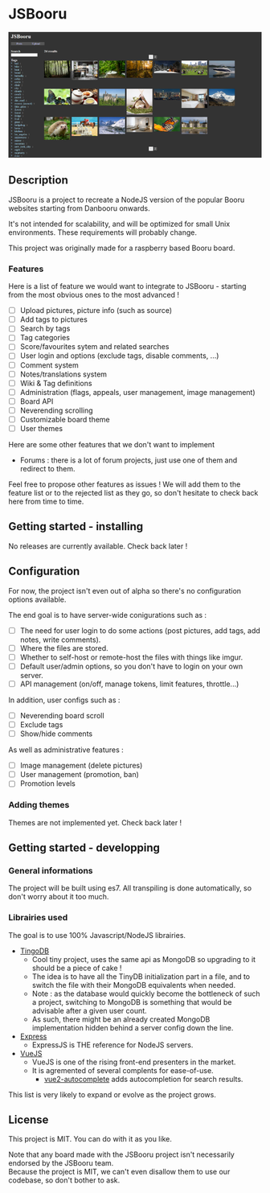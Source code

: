 # JSBooru

![JSBooru screenshot](docs/images/screenshot.png)

## Description

JSBooru is a project to recreate a NodeJS version of the popular Booru websites starting from Danbooru onwards.

It's not intended for scalability, and will be optimized for small Unix environments. These requirements will probably change.

This project was originally made for a raspberry based Booru board.

### Features

Here is a list of feature we would want to integrate to JSBooru - starting from the most obvious ones to the most advanced !

- [ ] Upload pictures, picture info (such as source)
- [ ] Add tags to pictures
- [ ] Search by tags
- [ ] Tag categories
- [ ] Score/favourites sytem and related searches
- [ ] User login and options (exclude tags, disable comments, ...)
- [ ] Comment system
- [ ] Notes/translations system
- [ ] Wiki & Tag definitions
- [ ] Administration (flags, appeals, user management, image management)
- [ ] Board API
- [ ] Neverending scrolling
- [ ] Customizable board theme
- [ ] User themes

Here are some other features that we don't want to implement

- Forums : there is a lot of forum projects, just use one of them and redirect to them.

Feel free to propose other features as issues ! We will add them to the feature list or to the rejected list as they go, so don't hesitate to check back here from time to time.

## Getting started - installing

No releases are currently available. Check back later !

## Configuration

For now, the project isn't even out of alpha so there's no configuration options available.

The end goal is to have server-wide conigurations such as :

- [ ] The need for user login to do some actions (post pictures, add tags, add notes, write comments).
- [ ] Where the files are stored.
- [ ] Whether to self-host or remote-host the files with things like imgur.
- [ ] Default user/admin options, so you don't have to login on your own server.
- [ ] API management (on/off, manage tokens, limit features, throttle...)

In addition, user configs such as :

- [ ] Neverending board scroll
- [ ] Exclude tags
- [ ] Show/hide comments

As well as administrative features :

- [ ] Image management (delete pictures)
- [ ] User management (promotion, ban)
- [ ] Promotion levels

### Adding themes

Themes are not implemented yet. Check back later !

## Getting started - developping

### General informations

The project will be built using es7. All transpiling is done automatically, so don't worry about it too much.

### Librairies used

The goal is to use 100% Javascript/NodeJS librairies.

- [TingoDB](http://www.tingodb.com/)
  - Cool tiny project, uses the same api as MongoDB so upgrading to it should be a piece of cake !
  - The idea is to have all the TinyDB initialization part in a file, and to switch the file with their MongoDB equivalents when needed.
  - Note : as the database would quickly become the bottleneck of such a project, switching to MongoDB is something that would be advisable after a given user count.
  - As such, there might be an already created MongoDB implementation hidden behind a server config down the line.
- [Express](http://expressjs.com/)
  - ExpressJS is THE reference for NodeJS servers.
- [VueJS](http://vuejs.org/)
  - VueJS is one of the rising front-end presenters in the market.
  - It is agremented of several complents for ease-of-use.
    - [vue2-autocomplete](https://github.com/BosNaufal/vue2-autocomplete) adds autocompletion for search results.

This list is very likely to expand or evolve as the project grows.

## License

This project is MIT. You can do with it as you like.

Note that any board made with the JSBooru project isn't necessarily endorsed by the JSBooru team.  
Because the project is MIT, we can't even disallow them to use our codebase, so don't bother to ask.